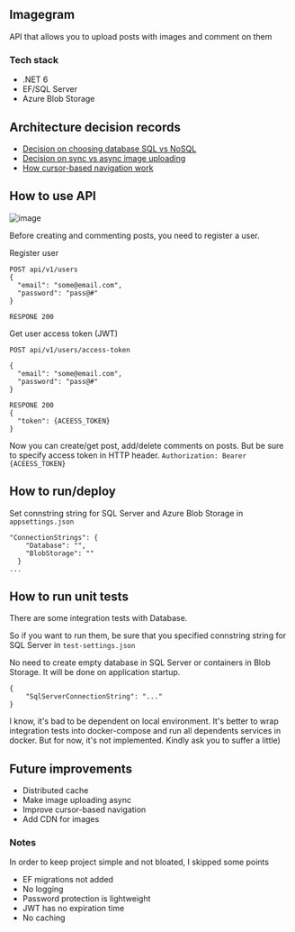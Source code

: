 ## Imagegram

API that allows you to upload posts with images and comment on them

### Tech stack
- .NET 6 
- EF/SQL Server 
- Azure Blob Storage

## Architecture decision records
- [Decision on choosing database SQL vs NoSQL](https://github.com/shamil-sadigov/Imagegram/blob/master/docs/Decision%20on%20Database.SQL%20vs%20NoSQL.md)
- [Decision on sync vs async image uploading](https://github.com/shamil-sadigov/Imagegram/blob/master/docs/Decision%20on%20sync%20vs%20async%20image%20uploading.md)
- [How cursor-based navigation work](https://github.com/shamil-sadigov/Imagegram/blob/master/docs/Decision%20on%20cursor-based-navigation.md)


## How to use API

![image](https://user-images.githubusercontent.com/36125138/199700836-3bfbe438-ce49-4922-a82f-9274b66d8179.png)

Before creating and commenting posts, you need to register a user.

Register user

```
POST api/v1/users
{
  "email": "some@email.com",
  "password": "pass@#"
}

RESPONE 200

```

Get user access token (JWT)

```
POST api/v1/users/access-token

{
  "email": "some@email.com",
  "password": "pass@#"
}

RESPONE 200
{
  "token": {ACEESS_TOKEN}
}

```

Now you can create/get post, add/delete comments on posts. But be sure to specify access token in HTTP header.
`Authorization: Bearer {ACEESS_TOKEN}`

## How to run/deploy

Set connstring string for SQL Server and Azure Blob Storage in `appsettings.json`


```
"ConnectionStrings": {
    "Database": "",
    "BlobStorage": ""
  }
...
```

## How to run unit tests

There are some integration tests with Database.

So if you want to run them, be sure that you specified connstring string for SQL Server in `test-settings.json`


No need to create empty database in SQL Server or containers in Blob Storage. It will be done on application startup. 

```
{
    "SqlServerConnectionString": "..."
}
```

I know, it's bad to be dependent on local environment. It's better to wrap integration tests into docker-compose and run all dependents services in docker. But for now, it's not implemented. Kindly ask you to suffer a little)


## Future improvements


- Distributed cache
- Make image uploading async
- Improve cursor-based navigation
- Add CDN for images

### Notes

In order to keep project simple and not bloated, I skipped some points

- EF migrations not added
- No logging
- Password protection is lightweight
- JWT has no expiration time
- No caching

